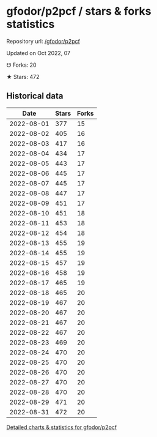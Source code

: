 # gfodor/p2pcf / stars & forks statistics

Repository url: [/gfodor/p2pcf](https://github.com/gfodor/p2pcf)

Updated on Oct 2022, 07

☋ Forks: 20

★ Stars: 472

## Historical data
| Date | Stars | Forks |
|------|-------|-------|
| 2022-08-01 | 377 | 15 | 
| 2022-08-02 | 405 | 16 | 
| 2022-08-03 | 417 | 16 | 
| 2022-08-04 | 434 | 17 | 
| 2022-08-05 | 443 | 17 | 
| 2022-08-06 | 445 | 17 | 
| 2022-08-07 | 445 | 17 | 
| 2022-08-08 | 447 | 17 | 
| 2022-08-09 | 451 | 17 | 
| 2022-08-10 | 451 | 18 | 
| 2022-08-11 | 453 | 18 | 
| 2022-08-12 | 454 | 18 | 
| 2022-08-13 | 455 | 19 | 
| 2022-08-14 | 455 | 19 | 
| 2022-08-15 | 457 | 19 | 
| 2022-08-16 | 458 | 19 | 
| 2022-08-17 | 465 | 19 | 
| 2022-08-18 | 465 | 20 | 
| 2022-08-19 | 467 | 20 | 
| 2022-08-20 | 467 | 20 | 
| 2022-08-21 | 467 | 20 | 
| 2022-08-22 | 467 | 20 | 
| 2022-08-23 | 469 | 20 | 
| 2022-08-24 | 470 | 20 | 
| 2022-08-25 | 470 | 20 | 
| 2022-08-26 | 470 | 20 | 
| 2022-08-27 | 470 | 20 | 
| 2022-08-28 | 470 | 20 | 
| 2022-08-29 | 471 | 20 | 
| 2022-08-31 | 472 | 20 | 


[Detailed charts & statistics for gfodor/p2pcf](https://reviewgithub.com/rep/gfodor/p2pcf)
